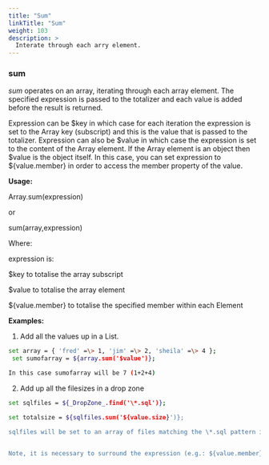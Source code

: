 ```yaml
---
title: "Sum"
linkTitle: "Sum"
weight: 103
description: >
  Interate through each arry element. 
---
```


### sum

_sum_ operates on an array, iterating through each array element. The specified expression is passed to the totalizer and each value is added before the result is returned.

Expression can be $key in which case for each iteration the expression is set to the Array key (subscript) and this is the value that is passed to the totalizer. Expression can also be $value in which case the expression is set to the content of the Array element. If the Array element is an object then $value is the object itself. In this case, you can set expression to ${value.member} in order to access the member property of the value.

**Usage:**

Array.sum(expression)

or

sum(array,expression)

Where:

expression is:

$key to totalise the array subscript

$value to totalise the array element

${value.member} to totalise the specified member within each Element

**Examples:**

1. Add all the values up in a List.

```bash
set array = { 'fred' =\> 1, 'jim' =\> 2, 'sheila' =\> 4 };
 set sumofarray = ${array.sum('$value')};

In this case sumofarray will be 7 (1+2+4)
```

2. Add up all the filesizes in a drop zone

```bash
set sqlfiles = ${_DropZone_.find('\*.sql')};

set totalsize = ${sqlfiles.sum('${value.size}')};

sqlfiles will be set to an array of files matching the \*.sql pattern in the _DropZone_. sum then operates on each element within the array, passing the size of each file to the totalizer.


Note, it is necessary to surround the expression (e.g.: ${value.member}) with single quotes to prevent it from being expanded by the parser. If the expression is evaluated and expanded before being passed to sum an error will occur.
```
